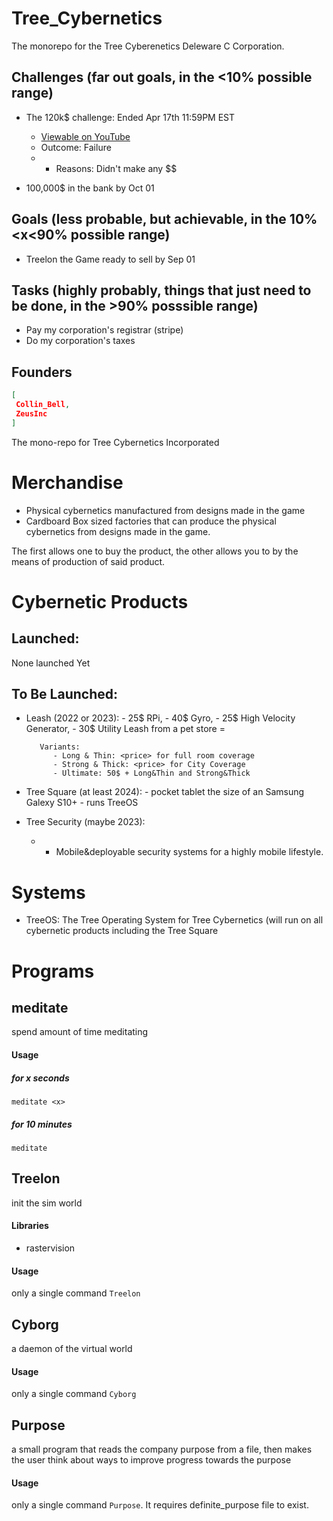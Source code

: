 # Tree_Cybernetics
The monorepo for the Tree Cyberenetics Deleware C Corporation.

## Challenges (far out goals, in the <10% possible range)

- The 120k$ challenge: Ended Apr 17th 11:59PM EST
  * [Viewable on YouTube](https://www.youtube.com/watch?v=UQtUd76Dc_g)
  * Outcome: Failure
  * * Reasons: Didn't make any $$

- 100,000$ in the bank by Oct 01

## Goals (less probable, but achievable, in the 10%<x<90% possible range)
- Treelon the Game ready to sell by Sep 01


## Tasks (highly probably, things that just need to be done, in the >90% posssible range)
- Pay my corporation's registrar (stripe)
- Do my corporation's taxes


## Founders
```json
[
 Collin_Bell,
 ZeusInc
]
```

The mono-repo for Tree Cybernetics Incorporated

# Merchandise

- Physical cybernetics manufactured from designs made in the game
- Cardboard Box sized factories that can produce the physical cybernetics from designs made in the game.

The first allows one to buy the product, the other allows you to by the means of production of said product.

# Cybernetic Products

## Launched:

None launched Yet

## To Be Launched:
- Leash (2022 or 2023): 
         - 25$ RPi, 
         - 40$ Gyro,
         - 25$ High Velocity Generator,
         - 30$ Utility Leash from a pet store
         = <price>

         Variants: 
            - Long & Thin: <price> for full room coverage
            - Strong & Thick: <price> for City Coverage
            - Ultimate: 50$ + Long&Thin and Strong&Thick 

- Tree Square (at least 2024): 
        - pocket tablet the size of an Samsung Galexy S10+
        - runs TreeOS

- Tree Security (maybe 2023):
    - - Mobile&deployable security systems for a highly mobile lifestyle.

# Systems
- TreeOS: The Tree Operating System for Tree Cybernetics (will run on all cybernetic products including the Tree Square

# Programs

## meditate

spend amount of time meditating

#### Usage
##### for x seconds
`meditate <x>`

##### for 10 minutes
`meditate`

## Treelon

init the sim world

#### Libraries
- rastervision

#### Usage
only a single command
`Treelon`

## Cyborg

a daemon of the virtual world

#### Usage
only a single command
`Cyborg`

## Purpose

a small program that reads the company purpose from a file, then makes the user think about ways to improve progress towards the purpose

#### Usage
only a single command `Purpose`. It requires definite_purpose file to exist.


